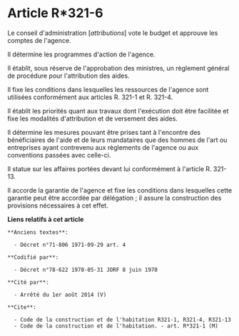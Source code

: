 # Article R*321-6

Le conseil d'administration [*attributions*] vote le budget et approuve les comptes de l'agence.

Il détermine les programmes d'action de l'agence.

Il établit, sous réserve de l'approbation des ministres, un règlement général de procédure pour l'attribution des aides.

Il fixe les conditions dans lesquelles les ressources de l'agence sont utilisées conformément aux articles R. 321-1 et R.
321-4.

Il établit les priorités quant aux travaux dont l'exécution doit être facilitée et fixe les modalités d'attribution et de
versement des aides.

Il détermine les mesures pouvant être prises tant à l'encontre des bénéficiaires de l'aide et de leurs mandataires que des
hommes de l'art ou entreprises ayant contrevenu aux règlements de l'agence ou aux conventions passées avec celle-ci.

Il statue sur les affaires portées devant lui conformément à l'article R. 321-13.

Il accorde la garantie de l'agence et fixe les conditions dans lesquelles cette garantie peut être accordée par délégation ;
il assure la construction des provisions nécessaires à cet effet.

**Liens relatifs à cet article**

	**Anciens textes**:

	  - Décret n°71-806 1971-09-29 art. 4

	**Codifié par**:

	  - Décret n°78-622 1978-05-31 JORF 8 juin 1978

	**Cité par**:

	  - Arrêté du 1er août 2014 (V)

	**Cite**:

	  - Code de la construction et de l'habitation R321-1, R321-4, R321-13
	  - Code de la construction et de l'habitation. - art. R*321-1 (M)
